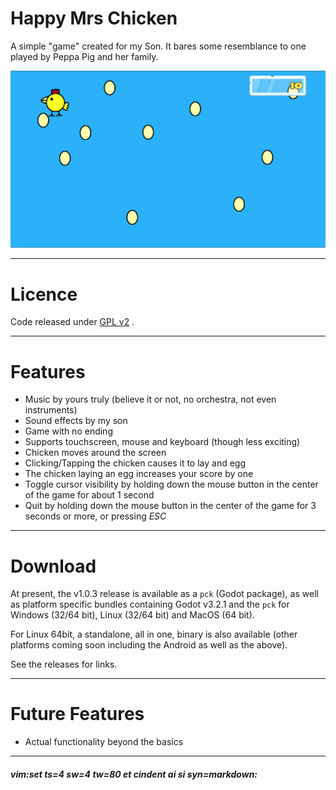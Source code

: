 # Happy Mrs Chicken #

A simple "game" created for my Son. It bares some resemblance to one played by
Peppa Pig and her family.

![screenshot01](screenshot01.png)



-----
# Licence #

Code released under [GPL v2](LICENCE) .



-----
# Features #

  * Music by yours truly (believe it or not, no orchestra, not even instruments)
  * Sound effects by my son
  * Game with no ending
  * Supports touchscreen, mouse and keyboard (though less exciting)
  * Chicken moves around the screen
  * Clicking/Tapping the chicken causes it to lay and egg
  * The chicken laying an egg increases your score by one
  * Toggle cursor visibility by holding down the mouse button in the center of the game for about 1 second
  * Quit by holding down the mouse button in the center of the game for 3 seconds or more, or pressing _*ESC*_



-----
# Download #

At present, the v1.0.3 release is available as a `pck` (Godot package), as well
as platform specific bundles containing Godot v3.2.1 and the `pck` for Windows
(32/64 bit), Linux (32/64 bit) and MacOS (64 bit).

For Linux 64bit, a standalone, all in one, binary is also available (other
platforms coming soon including the Android as well as the above).

See the releases for links.



-----
# Future Features #

  * Actual functionality beyond the basics



----
##### vim:set ts=4 sw=4 tw=80 et cindent ai si syn=markdown: #####
